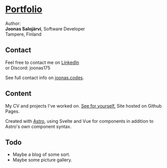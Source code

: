 # [Portfolio](https://joonas.codes/)

Author:  
**Joonas Salojärvi**, Software Developer  
Tampere, Finland  

## Contact
Feel free to contact me on [LinkedIn](https://www.linkedin.com/in/joonas-saloj%C3%A4rvi/)  
or Discord: joonas175

See full contact info on
[joonas.codes](https://joonas.codes/).

## Content

My CV and projects I've worked on. [See for yourself.](https://joonas.codes/) Site hosted on Github Pages.

Created with [Astro](https://astro.build/), using Svelte and Vue for components in addition to Astro's own component
syntax.

## Todo

- Maybe a blog of some sort. 
- Maybe some picture gallery.
